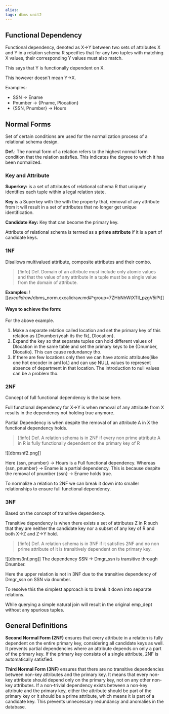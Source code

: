 ```yaml
---
alias: 
tags: dbms unit2
---
```


## Functional Dependency

Functional dependency, denoted as X->Y between two sets of attributes X and Y in a relation schema R specifies that for any two tuples with matching X values, their corresponding Y values must also match. 

This says that Y is functionally dependent on X.

This however doesn't mean Y->X.

Examples:
- SSN -> Ename
- Pnumber -> {Pname, Plocation}
- {SSN, Pnumber} -> Hours


## Normal Forms

Set of certain conditions are used for the normalization process of a relational schema design.

**Def.**: The normal form of a relation refers to the highest normal form condition that the relation satisfies. This indicates the degree to which it has been normalized.


### Key and Attribute

**Superkey:** is a set of attributes of relational schema R that uniquely identifies each tuple within a legal relation state. 

**Key** is a Superkey with the with the property that, removal of any attribute from it will result in a set of attributes that no longer get unique identification.

**Candidate Key:** Key that can become the primary key.

Attribute of relational schema is termed as a **prime attribute** if it is a part of candidate keys.


### 1NF

Disallows multivalued attribute, composite attributes and their combo. 

> [!info] Def.
> Domain of an attribute must include only atomic values and that the value of any attribute in a tuple must be a single value from the domain of attribute.

**Examples:** 
![[_excalidraw_/dbms_norm.excalidraw.md#^group=7ZHbNhWtXTll_pzgV5iPt]]

#### Ways to achieve the form:
For the above example.
1) Make a separate relation called location and set the primary key of this relation as {Dnumber(yeah its the fk), Dlocation}.
2) Expand the key so that separate tuples can hold different values of Dlocation in the same table and set the primary keys to be {Dnumber, Dlocatio}. This can cause redundancy tho.
3) If there are few locations only then we can have atomic attributes(like one hot encoder in aml lol.) and can use NULL values to represent absence of department in that location. The introduction to null values can be a problem tho.


### 2NF
Concept of full functional dependency is the base  here.

Full functional dependency for X->Y is when removal of any attribute from X results in the dependency not holding true anymore. 

Partial Dependency is when despite the removal of an attribute A in X the functional dependency holds. 

> [!info] Def.
> A relation schema is in 2NF if every non prime attribute A in R is fully functionally dependent on the primary key of R

![[dbmsnf2.png]]

Here {ssn, pnumber} -> Hours is a Full functional dependency.
Whereas {ssn, pnumber} -> Ename is a partial dependency.
This is because despite the removal of pnumber {ssn} -> Ename holds true.

To normalize a relation to 2NF we can break it down into smaller relationships to ensure full functional dependency.


### 3NF

Based on the concept of transitive dependency. 

Transitive dependency is when there exists a set of attributes Z in R such that they are neither the candidate key nor a subset of any key of R and both X->Z and Z->Y hold.

> [!info] Def.
> A relation schema is in 3NF if it satisfies 2NF and no non prime attribute of it is transitively dependent on the primary key. 

![[dbms3nf.png]]
The dependency SSN -> Dmgr_ssn is transitive through Dnumber.

Here the upper relation is not in 3NF due to the transitive dependency of Dmgr_ssn on SSN via dnumber. 

To resolve this the simplest approach is to break it down into separate relations.

While querying a simple natural join will result in the original emp_dept without any spurious tuples. 


## General Definitions

**Second Normal Form (2NF)** ensures that every attribute in a relation is fully dependent on the entire primary key, considering all candidate keys as well. It prevents partial dependencies where an attribute depends on only a part of the primary key. If the primary key consists of a single attribute, 2NF is automatically satisfied.

**Third Normal Form (3NF)** ensures that there are no transitive dependencies between non-key attributes and the primary key. It means that every non-key attribute should depend only on the primary key, not on any other non-key attributes. If a non-trivial dependency exists between a non-key attribute and the primary key, either the attribute should be part of the primary key or it should be a prime attribute, which means it is part of a candidate key. This prevents unnecessary redundancy and anomalies in the database.
